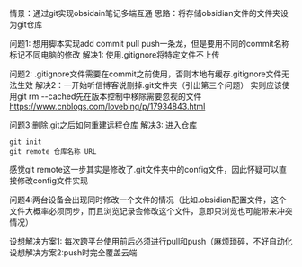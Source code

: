 情景：通过git实现obsidain笔记多端互通
思路：将存储obsidian文件的文件夹设为git仓库

问题1:  想用脚本实现add commit pull push一条龙，但是要用不同的commit名称标记不同电脑的修改
解决1: 使用.gitignore将特定文件不上传

问题2: .gitignore文件需要在commit之前使用，否则本地有缓存.gitignore文件无法生效
解决2：一开始听信博客说删掉.git文件夹（引出第三个问题）
实则应该使用git rm --cached先在版本控制中移除需要忽视的文件
https://www.cnblogs.com/lovebing/p/17934843.html

问题3:删除.git之后如何重建远程仓库
解决3: 进入仓库
```
git init
git remote 仓库名称 URL
```
感觉git remote这一步其实是修改了.git文件夹中的config文件，因此怀疑可以直接修改config文件实现

问题4:两台设备会出现同时修改一个文件的情况（比如.obsidian配置文件，这个文件大概率必须同步，而且浏览记录会修改这个文件，意即只浏览也可能带来冲突情况）

设想解决方案1: 每次跨平台使用前后必须进行pull和push（麻烦琐碎，不好自动化
设想解决方案2:push时完全覆盖云端